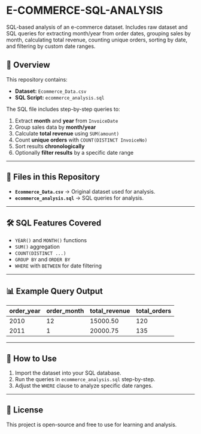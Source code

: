 # E-COMMERCE-SQL-ANALYSIS
SQL-based analysis of an e-commerce dataset. Includes raw dataset and SQL queries for extracting month/year from order dates, grouping sales by month, calculating total revenue, counting unique orders, sorting by date, and filtering by custom date ranges.
## 📌 Overview
This repository contains:
- **Dataset:** `Ecommerce_Data.csv`
- **SQL Script:** `ecommerce_analysis.sql`

The SQL file includes step-by-step queries to:
1. Extract **month** and **year** from `InvoiceDate`
2. Group sales data by **month/year**
3. Calculate **total revenue** using `SUM(amount)`
4. Count **unique orders** with `COUNT(DISTINCT InvoiceNo)`
5. Sort results **chronologically**
6. Optionally **filter results** by a specific date range

---

## 📂 Files in this Repository
- **`Ecommerce_Data.csv`** → Original dataset used for analysis.
- **`ecommerce_analysis.sql`** → SQL queries for analysis.

---

## 🛠 SQL Features Covered
- `YEAR()` and `MONTH()` functions
- `SUM()` aggregation
- `COUNT(DISTINCT ...)`
- `GROUP BY` and `ORDER BY`
- `WHERE` with `BETWEEN` for date filtering

---

## 📊 Example Query Output
| order_year | order_month | total_revenue | total_orders |
|------------|-------------|---------------|--------------|
| 2010       | 12          | 15000.50      | 120          |
| 2011       | 1           | 20000.75      | 135          |

---

## 🚀 How to Use
1. Import the dataset into your SQL database.
2. Run the queries in `ecommerce_analysis.sql` step-by-step.
3. Adjust the `WHERE` clause to analyze specific date ranges.

---

## 📄 License
This project is open-source and free to use for learning and analysis.
